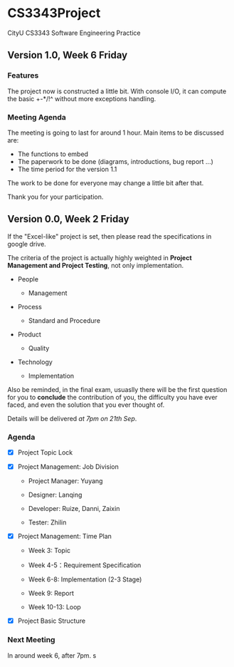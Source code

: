 # CS3343Project
CityU CS3343 Software Engineering Practice

## Version 1.0, Week 6 Friday

### Features
The project now is constructed a little bit. With console I/O, it can compute the basic +-*/!^ without more exceptions handling.

### Meeting Agenda
The meeting is going to last for around 1 hour. Main items to be discussed are:
* The functions to embed
* The paperwork to be done (diagrams, introductions, bug report ...)
* The time period for the version 1.1

The work to be done for everyone may change a little bit after that.

Thank you for your participation.

## Version 0.0, Week 2 Friday

If the "Excel-like" project is set, then please read the specifications in google drive.

The criteria of the project is actually highly weighted in **Project Management and Project Testing**, not only implementation.

* People

  * Management
  
* Process

  * Standard and Procedure
  
* Product
  
  * Quality

* Technology
  
  * Implementation
  

Also be reminded, in the final exam, usuaslly there will be the first question for you to **conclude** the contribution of you, the difficulty you have ever faced, and even the solution that you ever thought of.

Details will be delivered *at 7pm on 21th Sep*.

### Agenda

- [x] Project Topic Lock

- [x] Project Management: Job Division

  * Project Manager: Yuyang
  
  * Designer: Lanqing
  
  * Developer: Ruize, Danni, Zaixin
  
  * Tester: Zhilin
  
- [x] Project Management: Time Plan
 
  * Week 3: Topic
  
  * Week 4-5：Requirement Specification
  
  * Week 6-8: Implementation (2-3 Stage)
  
  * Week 9: Report
  
  * Week 10-13: Loop

- [x] Project Basic Structure

### Next Meeting

In around week 6, after 7pm.
s